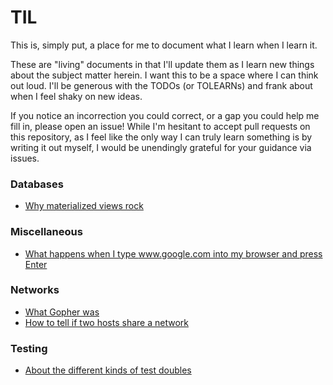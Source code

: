 # TIL

This is, simply put, a place for me to document what I learn when I learn it.

These are "living" documents in that I'll update them as I learn new things about the subject matter herein. I want this to be a space where I can think out loud. I'll be generous with the TODOs (or TOLEARNs) and frank about when I feel shaky on new ideas.

If you notice an incorrection you could correct, or a gap you could help me fill in, please open an issue! While I'm hesitant to accept pull requests on this repository, as I feel like the only way I can truly learn something is by writing it out myself, I would be unendingly grateful for your guidance via issues.

### Databases
* [Why materialized views rock](til/databases/materialized_views.md)

### Miscellaneous
* [What happens when I type www.google.com into my browser and press Enter](google.md)

### Networks
* [What Gopher was](til/networks/gopher.md)
* [How to tell if two hosts share a network](til/networks/shared_network.md)

### Testing
* [About the different kinds of test doubles](til/testing/doubles.md)
